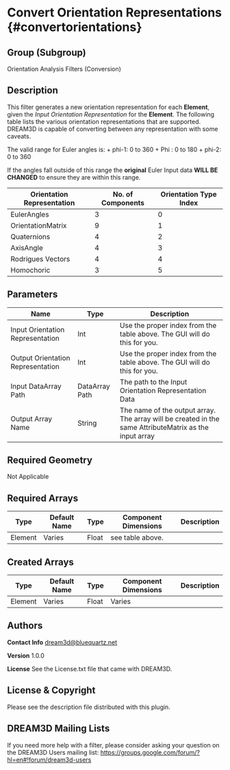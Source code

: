 Convert Orientation Representations {#convertorientations}
=======

## Group (Subgroup) ##
Orientation Analysis Filters (Conversion)

## Description ##

This filter generates a new orientation representation for each **Element**, given the _Input Orientation Representation_ for the **Element**. The following table lists the various orientation representations that are supported. DREAM3D is capable of converting between any representation with some caveats.

The valid range for Euler angles is:
    + phi-1: 0 to 360
    + Phi : 0 to 180
    + phi-2: 0 to 360

If the angles fall outside of this range the **original** Euler Input data **WILL BE CHANGED** to ensure they are within this range.


| Orientation Representation | No. of Components | Orientation Type Index |
|----------------------------|------------------|-------------------------|
| EulerAngles               | 3      | 0 |
| OrientationMatrix | 9 | 1 |
| Quaternions                | 4            | 2 |
| AxisAngle           | 4       | 3 |
| Rodrigues Vectors          | 4 | 4 |
| Homochoric                 | 3 | 5 |


## Parameters ##

| Name             | Type | Description |
|------------------|------|-------------|
| Input Orientation Representation | Int | Use the proper index from the table above. The GUI will do this for you. |
| Output Orientation Representation | Int | Use the proper index from the table above. The GUI will do this for you. |
| Input DataArray Path | DataArray Path | The path to the Input Orientation Representation Data |
| Output Array Name | String | The name of the output array. The array will be created in the same AttributeMatrix as the input array |

## Required Geometry ##

Not Applicable

## Required Arrays ##

| Type | Default Name | Type | Component Dimensions | Description |
|------|--------------|------|----------------------|-------------|
| Element | Varies    | Float | see table above. |  |


## Created Arrays ##

| Type | Default Name | Type | Component Dimensions | Description |
|------|--------------|-------------|---------|-------------------|
| Element     | Varies            | Float | Varies |           |


## Authors ##


**Contact Info** dream3d@bluequartz.net

**Version** 1.0.0

**License**  See the License.txt file that came with DREAM3D.



## License & Copyright ##

Please see the description file distributed with this plugin.

## DREAM3D Mailing Lists ##

If you need more help with a filter, please consider asking your question on the DREAM3D Users mailing list:
https://groups.google.com/forum/?hl=en#!forum/dream3d-users

